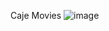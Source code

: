 Caje Movies
![image](https://user-images.githubusercontent.com/83477127/231640820-b5fefbd1-202f-4a6f-9453-00d21c293393.png)
